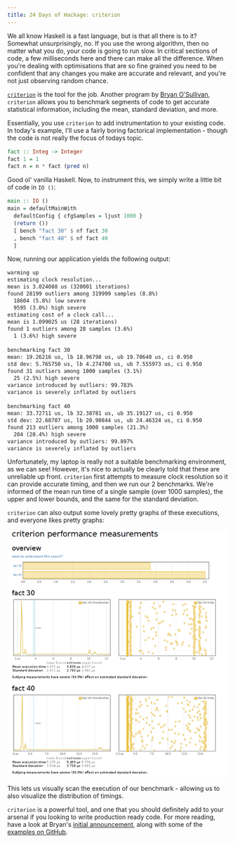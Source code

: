 ```yaml
---
title: 24 Days of Hackage: criterion
---
```


We all know Haskell is a fast language, but is that all there is to it? Somewhat
unsurprisingly, no. If you use the wrong algorithm, then no matter what you do,
your code is going to run slow. In critical sections of code, a few milliseconds
here and there can make all the difference. When you're dealing with
optimisations that are so fine grained you need to be confident that any changes
you make are accurate and relevant, and you're not just observing random chance.

[`criterion`](http://hackage.haskell.org/package/criterion) is the tool for the
job. Another program by [Bryan O'Sullivan](http://www.serpentine.com/blog/),
`criterion` allows you to benchmark segments of code to get accurate statistical
information, including the mean, standard deviation, and more.

Essentially, you use `criterion` to add instrumentation to your existing
code. In today's example, I'll use a fairly boring factorical implementation -
though the code is not really the focus of todays topic.

```haskell
fact :: Integ -> Integer
fact 1 = 1
fact n = n * fact (pred n)
```

Good ol' vanilla Haskell. Now, to instrument this, we simply write a little bit
of code in `IO ()`:

```haskell
main :: IO ()
main = defaultMainWith
  defaultConfig { cfgSamples = ljust 1000 }
  (return ())
  [ bench "fact 30" $ nf fact 30
  , bench "fact 40" $ nf fact 40
  ]
```

Now, running our application yields the following output:

```
warming up
estimating clock resolution...
mean is 3.024088 us (320001 iterations)
found 28199 outliers among 319999 samples (8.8%)
  18604 (5.8%) low severe
  9595 (3.0%) high severe
estimating cost of a clock call...
mean is 1.099025 us (28 iterations)
found 1 outliers among 28 samples (3.6%)
  1 (3.6%) high severe

benchmarking fact 30
mean: 19.26216 us, lb 18.96798 us, ub 19.70640 us, ci 0.950
std dev: 5.765750 us, lb 4.274708 us, ub 7.555973 us, ci 0.950
found 31 outliers among 1000 samples (3.1%)
  25 (2.5%) high severe
variance introduced by outliers: 99.783%
variance is severely inflated by outliers

benchmarking fact 40
mean: 33.72711 us, lb 32.38781 us, ub 35.19127 us, ci 0.950
std dev: 22.68707 us, lb 20.90844 us, ub 24.46324 us, ci 0.950
found 213 outliers among 1000 samples (21.3%)
  204 (20.4%) high severe
variance introduced by outliers: 99.897%
variance is severely inflated by outliers
```

Unfortunately, my laptop is really not a suitable benchmarking environment, as
we can see! However, it's nice to actually be clearly told that these are
unreliable up front. `criterion` first attempts to measure clock resolution so
it can provide accurate timing, and then we run our 2 benchmarks. We're informed
of the mean run time of a single sample (over 1000 samples), the upper and lower
bounds, and the same for the standard deviation.

`criterion` can also output some lovely pretty graphs of these executions, and
everyone likes pretty graphs:

![A `criterion` report](/img/criterion.png)

This lets us visually scan the execution of our benchmark - allowing us to also
visualize the distribution of timings.

`criterion` is a powerful tool, and one that you should definitely add to your
arsenal if you looking to write production ready code. For more reading, have a
look at Bryan's
[initial announcement](http://www.serpentine.com/blog/2009/09/29/criterion-a-new-benchmarking-library-for-haskell/),
along with some of the
[examples on GitHub](https://github.com/bos/criterion/tree/master/examples).
